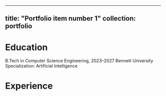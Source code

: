 

---
title: "Portfolio item number 1"
collection: portfolio
---

# Education

B.Tech in Computer Science Engineering, 2023–2027
Bennett University
Specialization: Artificial Intelligence

# Experience

